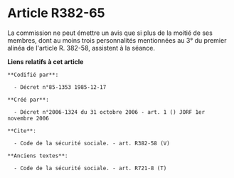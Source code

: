 # Article R382-65

La commission ne peut émettre un avis que si plus de la moitié de ses membres, dont au moins trois personnalités mentionnées
au 3° du premier alinéa de l'article R. 382-58, assistent à la séance.

**Liens relatifs à cet article**

	**Codifié par**:

	  - Décret n°85-1353 1985-12-17

	**Créé par**:

	  - Décret n°2006-1324 du 31 octobre 2006 - art. 1 () JORF 1er novembre 2006

	**Cite**:

	  - Code de la sécurité sociale. - art. R382-58 (V)

	**Anciens textes**:

	  - Code de la sécurité sociale. - art. R721-8 (T)
